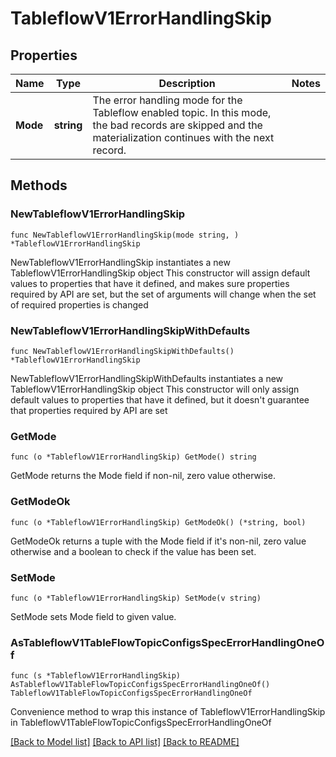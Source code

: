 # TableflowV1ErrorHandlingSkip

## Properties

Name | Type | Description | Notes
------------ | ------------- | ------------- | -------------
**Mode** | **string** | The error handling mode for the Tableflow enabled topic.  In this mode, the bad records are skipped and the materialization continues with the next record.  | 

## Methods

### NewTableflowV1ErrorHandlingSkip

`func NewTableflowV1ErrorHandlingSkip(mode string, ) *TableflowV1ErrorHandlingSkip`

NewTableflowV1ErrorHandlingSkip instantiates a new TableflowV1ErrorHandlingSkip object
This constructor will assign default values to properties that have it defined,
and makes sure properties required by API are set, but the set of arguments
will change when the set of required properties is changed

### NewTableflowV1ErrorHandlingSkipWithDefaults

`func NewTableflowV1ErrorHandlingSkipWithDefaults() *TableflowV1ErrorHandlingSkip`

NewTableflowV1ErrorHandlingSkipWithDefaults instantiates a new TableflowV1ErrorHandlingSkip object
This constructor will only assign default values to properties that have it defined,
but it doesn't guarantee that properties required by API are set

### GetMode

`func (o *TableflowV1ErrorHandlingSkip) GetMode() string`

GetMode returns the Mode field if non-nil, zero value otherwise.

### GetModeOk

`func (o *TableflowV1ErrorHandlingSkip) GetModeOk() (*string, bool)`

GetModeOk returns a tuple with the Mode field if it's non-nil, zero value otherwise
and a boolean to check if the value has been set.

### SetMode

`func (o *TableflowV1ErrorHandlingSkip) SetMode(v string)`

SetMode sets Mode field to given value.



### AsTableflowV1TableFlowTopicConfigsSpecErrorHandlingOneOf

`func (s *TableflowV1ErrorHandlingSkip) AsTableflowV1TableFlowTopicConfigsSpecErrorHandlingOneOf() TableflowV1TableFlowTopicConfigsSpecErrorHandlingOneOf`

Convenience method to wrap this instance of TableflowV1ErrorHandlingSkip in TableflowV1TableFlowTopicConfigsSpecErrorHandlingOneOf

[[Back to Model list]](../README.md#documentation-for-models) [[Back to API list]](../README.md#documentation-for-api-endpoints) [[Back to README]](../README.md)


